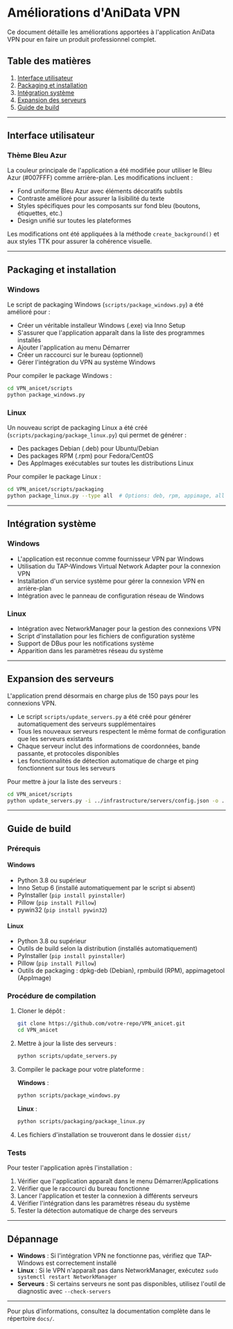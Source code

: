 # Améliorations d'AniData VPN

Ce document détaille les améliorations apportées à l'application AniData VPN pour en faire un produit professionnel complet.

## Table des matières

1. [Interface utilisateur](#interface-utilisateur)
2. [Packaging et installation](#packaging-et-installation)
3. [Intégration système](#intégration-système)
4. [Expansion des serveurs](#expansion-des-serveurs)
5. [Guide de build](#guide-de-build)

---

## Interface utilisateur

### Thème Bleu Azur

La couleur principale de l'application a été modifiée pour utiliser le Bleu Azur (#007FFF) comme arrière-plan. Les modifications incluent :

- Fond uniforme Bleu Azur avec éléments décoratifs subtils
- Contraste amélioré pour assurer la lisibilité du texte
- Styles spécifiques pour les composants sur fond bleu (boutons, étiquettes, etc.)
- Design unifié sur toutes les plateformes

Les modifications ont été appliquées à la méthode `create_background()` et aux styles TTK pour assurer la cohérence visuelle.

---

## Packaging et installation

### Windows

Le script de packaging Windows (`scripts/package_windows.py`) a été amélioré pour :

- Créer un véritable installeur Windows (.exe) via Inno Setup
- S'assurer que l'application apparaît dans la liste des programmes installés
- Ajouter l'application au menu Démarrer
- Créer un raccourci sur le bureau (optionnel)
- Gérer l'intégration du VPN au système Windows

Pour compiler le package Windows :

```bash
cd VPN_anicet/scripts
python package_windows.py
```

### Linux

Un nouveau script de packaging Linux a été créé (`scripts/packaging/package_linux.py`) qui permet de générer :

- Des packages Debian (.deb) pour Ubuntu/Debian
- Des packages RPM (.rpm) pour Fedora/CentOS
- Des AppImages exécutables sur toutes les distributions Linux

Pour compiler le package Linux :

```bash
cd VPN_anicet/scripts/packaging
python package_linux.py --type all  # Options: deb, rpm, appimage, all
```

---

## Intégration système

### Windows

- L'application est reconnue comme fournisseur VPN par Windows
- Utilisation du TAP-Windows Virtual Network Adapter pour la connexion VPN
- Installation d'un service système pour gérer la connexion VPN en arrière-plan
- Intégration avec le panneau de configuration réseau de Windows

### Linux

- Intégration avec NetworkManager pour la gestion des connexions VPN
- Script d'installation pour les fichiers de configuration système
- Support de DBus pour les notifications système
- Apparition dans les paramètres réseau du système

---

## Expansion des serveurs

L'application prend désormais en charge plus de 150 pays pour les connexions VPN.

- Le script `scripts/update_servers.py` a été créé pour générer automatiquement des serveurs supplémentaires
- Tous les nouveaux serveurs respectent le même format de configuration que les serveurs existants
- Chaque serveur inclut des informations de coordonnées, bande passante, et protocoles disponibles
- Les fonctionnalités de détection automatique de charge et ping fonctionnent sur tous les serveurs

Pour mettre à jour la liste des serveurs :

```bash
cd VPN_anicet/scripts
python update_servers.py -i ../infrastructure/servers/config.json -o ../infrastructure/servers/expanded_config.json
```

---

## Guide de build

### Prérequis

#### Windows
- Python 3.8 ou supérieur
- Inno Setup 6 (installé automatiquement par le script si absent)
- PyInstaller (`pip install pyinstaller`)
- Pillow (`pip install Pillow`)
- pywin32 (`pip install pywin32`)

#### Linux
- Python 3.8 ou supérieur
- Outils de build selon la distribution (installés automatiquement)
- PyInstaller (`pip install pyinstaller`)
- Pillow (`pip install Pillow`)
- Outils de packaging : dpkg-deb (Debian), rpmbuild (RPM), appimagetool (AppImage)

### Procédure de compilation

1. Cloner le dépôt :
   ```bash
   git clone https://github.com/votre-repo/VPN_anicet.git
   cd VPN_anicet
   ```

2. Mettre à jour la liste des serveurs :
   ```bash
   python scripts/update_servers.py
   ```

3. Compiler le package pour votre plateforme :

   **Windows** :
   ```bash
   python scripts/package_windows.py
   ```

   **Linux** :
   ```bash
   python scripts/packaging/package_linux.py
   ```

4. Les fichiers d'installation se trouveront dans le dossier `dist/`

### Tests

Pour tester l'application après l'installation :

1. Vérifier que l'application apparaît dans le menu Démarrer/Applications
2. Vérifier que le raccourci du bureau fonctionne
3. Lancer l'application et tester la connexion à différents serveurs
4. Vérifier l'intégration dans les paramètres réseau du système
5. Tester la détection automatique de charge des serveurs

---

## Dépannage

- **Windows** : Si l'intégration VPN ne fonctionne pas, vérifiez que TAP-Windows est correctement installé
- **Linux** : Si le VPN n'apparaît pas dans NetworkManager, exécutez `sudo systemctl restart NetworkManager`
- **Serveurs** : Si certains serveurs ne sont pas disponibles, utilisez l'outil de diagnostic avec `--check-servers`

---

Pour plus d'informations, consultez la documentation complète dans le répertoire `docs/`.